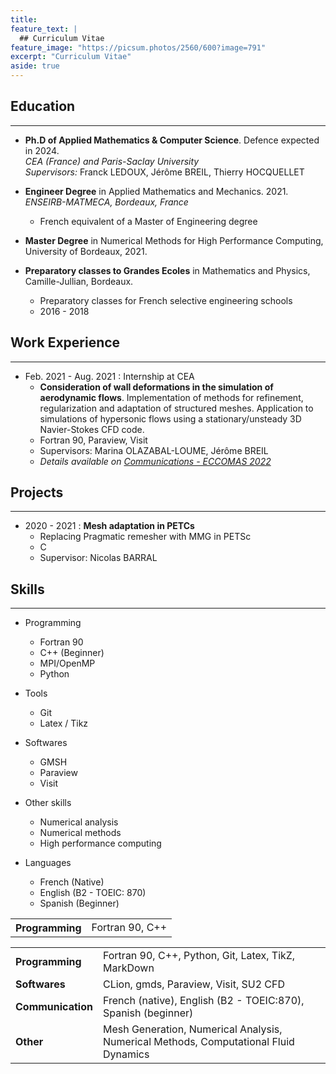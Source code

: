 ```yaml
---
title: 
feature_text: |
  ## Curriculum Vitae
feature_image: "https://picsum.photos/2560/600?image=791"
excerpt: "Curriculum Vitae"
aside: true
---
```


<center> </center>

## Education  
___

* **Ph.D of Applied Mathematics & Computer Science**. Defence expected in 2024.  
_CEA (France) and Paris-Saclay University_  
_Supervisors:_ Franck LEDOUX, Jérôme BREIL, Thierry HOCQUELLET  


* **Engineer Degree** in Applied Mathematics and Mechanics. 2021.  
_ENSEIRB-MATMECA, Bordeaux, France_  
  * French equivalent of a Master of Engineering degree


* **Master Degree** in Numerical Methods for High Performance Computing, University of Bordeaux, 2021.


* **Preparatory classes to Grandes Ecoles** in Mathematics and Physics, Camille-Jullian, Bordeaux.
  * Preparatory classes for French selective engineering schools
  * 2016 - 2018

## Work Experience  
___

* Feb. 2021 - Aug. 2021 : Internship at CEA
  * **Consideration of wall deformations in the simulation of aerodynamic flows**. Implementation of methods for refinement, regularization and adaptation of structured meshes. Application to simulations of hypersonic flows using a stationary/unsteady 3D Navier-Stokes CFD code.
  * Fortran 90, Paraview, Visit
  * Supervisors: Marina OLAZABAL-LOUME, Jérôme BREIL
  * _Details available on [Communications - ECCOMAS 2022](https://claireroche.github.io/conference%20proceeding/2022/11/24/eccomas-proceeding/)_




## Projects  
___

* 2020 - 2021 : **Mesh adaptation in PETCs**
  * Replacing Pragmatic remesher with MMG in PETSc
  * C
  * Supervisor: Nicolas BARRAL




## Skills  
___

* Programming
  * Fortran 90
  * C++ (Beginner)
  * MPI/OpenMP
  * Python

* Tools
  * Git
  * Latex / Tikz

* Softwares
  * GMSH
  * Paraview
  * Visit

* Other skills
  * Numerical analysis
  * Numerical methods
  * High performance computing

* Languages
  * French (Native)
  * English (B2 - TOEIC: 870)
  * Spanish (Beginner)


<table>
  <colgroup span="2" class="columns"></colgroup>
  <tr>
    <th>Programming</th>
    <td>Fortran 90, C++</td>
  </tr>
</table>


|                 |                                                                                      |
|:----------------|:-------------------------------------------------------------------------------------|
| **Programming** | Fortran 90, C++, Python, Git, Latex, TikZ, MarkDown                                  |
| **Softwares**   | CLion, gmds, Paraview, Visit, SU2 CFD                                                |
| **Communication** | French (native), English (B2 - TOEIC:870), Spanish (beginner)                        |
| **Other** | Mesh Generation, Numerical Analysis, Numerical Methods, Computational Fluid Dynamics |